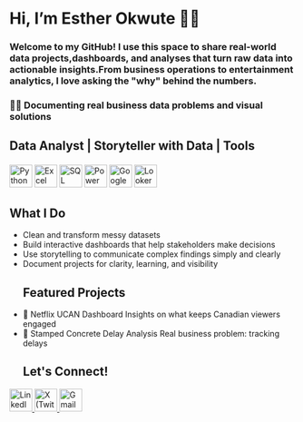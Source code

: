 # Hi, I’m Esther Okwute 👩‍💻
### Welcome to my GitHub! I use this space to share real-world data projects,dashboards, and analyses that turn raw data into actionable insights.From business operations to entertainment analytics, I love asking the "why" behind the numbers.
### ✍🏽 Documenting real business data problems and visual solutions
## Data Analyst | Storyteller with Data | Tools <p align="left">
  <img src="https://cdn.jsdelivr.net/gh/devicons/devicon/icons/python/python-original.svg" alt="Python" width="40" height="40"/> <img src="https://img.icons8.com/color/48/000000/microsoft-excel-2019--v1.png" alt="Excel" width="40" height="40"/> <img src="https://img.icons8.com/color/48/000000/sql.png" alt="SQL" width="40" height="40"/> <img src="https://img.icons8.com/color/48/power-bi.png" alt="Power BI" width="40" height="40"/> <img src="https://img.icons8.com/color/48/google-sheets.png" alt="Google Sheets" width="40" height="40"/> <img src="https://lookerstudio.google.com/favicon.ico" alt="Looker Studio" width="40" height="40"/>
</p>

 ## What I Do
- Clean and transform messy datasets  
- Build interactive dashboards that help stakeholders make decisions  
- Use storytelling to communicate complex findings simply and clearly  
- Document projects for clarity, learning, and visibility
  ## Featured Projects
- 🎥 Netflix UCAN Dashboard Insights on what keeps Canadian viewers engaged 
- 🧱 Stamped Concrete Delay Analysis Real business problem: tracking delays
  ## Let's Connect!
<p align="left">
  <a href="https:[//www.linkedin.com/in/okwuteesther?](https://www.linkedin.com/in/okwute-esther?)" target="_blank">
    <img src="https://img.icons8.com/color/48/linkedin.png" alt="LinkedIn" width="40" height="40"/>
  </a>    <a href="https://twitter.com/Onyxstellar07?t=12gX4vLfbrQIljUhYCgXtA&s=09)" target="_blank">
    <img src="https://img.icons8.com/ios-filled/50/000000/twitterx.png" alt="X (Twitter)" width="40" height="40"/>
  </a>    <a href="mailto:estherokwute4@gmail.com" target="_blank">
    <img src="https://img.icons8.com/color/48/gmail-new.png" alt="Gmail" width="40" height="40"/>
  </a>  
  
